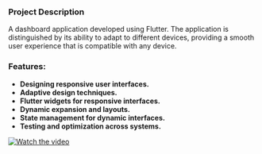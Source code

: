 ### Project Description

A dashboard application developed using Flutter. The application is distinguished by its ability to adapt to different devices, providing a smooth user experience that is compatible with any device.

### Features:

- **Designing responsive user interfaces.**
- **Adaptive design techniques.**
- **Flutter widgets for responsive interfaces.**
- **Dynamic expansion and layouts.**
- **State management for dynamic interfaces.**
- **Testing and optimization across systems.**




[![Watch the video](https://i9.ytimg.com/vi/sP80J4IJfek/maxresdefault.jpg?v=6627bca8&sqp=CITX6bQG&rs=AOn4CLAFoz7TsRh-IiL3KBQ9FwXljQTSoQ)](https://youtu.be/sP80J4IJfek)

